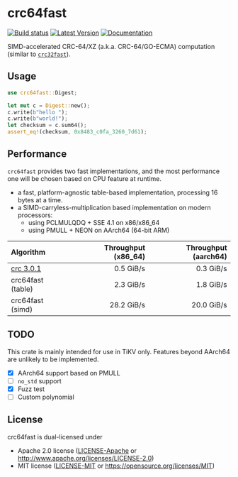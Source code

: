 crc64fast
=========

[![Build status](https://github.com/tikv/crc64fast/workflows/Rust/badge.svg)](https://github.com/tikv/crc64fast/actions?query=workflow%3ARust)
[![Latest Version](https://img.shields.io/crates/v/crc64fast.svg)](https://crates.io/crates/crc64fast)
[![Documentation](https://img.shields.io/badge/api-rustdoc-blue.svg)](https://docs.rs/crc64fast)

SIMD-accelerated CRC-64/XZ (a.k.a. CRC-64/GO-ECMA) computation
(similar to [`crc32fast`](https://crates.io/crates/crc32fast)).

## Usage

```rust
use crc64fast::Digest;

let mut c = Digest::new();
c.write(b"hello ");
c.write(b"world!");
let checksum = c.sum64();
assert_eq!(checksum, 0x8483_c0fa_3260_7d61);
```

## Performance

`crc64fast` provides two fast implementations, and the most performance one will
be chosen based on CPU feature at runtime.

* a fast, platform-agnostic table-based implementation, processing 16 bytes at a time.
* a SIMD-carryless-multiplication based implementation on modern processors:
    * using PCLMULQDQ + SSE 4.1 on x86/x86_64
    * using PMULL + NEON on AArch64 (64-bit ARM)

| Algorithm         | Throughput (x86_64) | Throughput (aarch64) |
|:------------------|--------------------:|---------------------:|
| [crc 3.0.1]       |  0.5 GiB/s          |  0.3 GiB/s           |
| crc64fast (table) |  2.3 GiB/s          |  1.8 GiB/s           |
| crc64fast (simd)  | 28.2 GiB/s          | 20.0 GiB/s           |

[crc 3.0.1]: https://docs.rs/crc/3.0.1/crc/index.html

## TODO

This crate is mainly intended for use in TiKV only.
Features beyond AArch64 are unlikely to be implemented.

* [x] AArch64 support based on PMULL
* [ ] `no_std` support
* [x] Fuzz test
* [ ] Custom polynomial

## License

crc64fast is dual-licensed under

* Apache 2.0 license ([LICENSE-Apache](./LICENSE-Apache) or <http://www.apache.org/licenses/LICENSE-2.0>)
* MIT license ([LICENSE-MIT](./LICENSE-MIT) or <https://opensource.org/licenses/MIT>)

